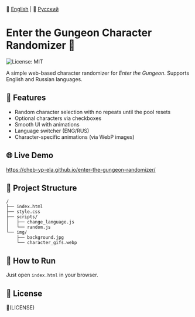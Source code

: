 📘 [English](README.md) | 📙 [Русский](README.ru.md)
# Enter the Gungeon Character Randomizer 🎲

![License: MIT](https://img.shields.io/badge/License-MIT-yellow.svg)

A simple web-based character randomizer for *Enter the Gungeon*. Supports English and Russian languages.

## 🔧 Features

- Random character selection with no repeats until the pool resets
- Optional characters via checkboxes
- Smooth UI with animations
- Language switcher (ENG/RUS)
- Character-specific animations (via WebP images)

## 🌐 Live Demo

https://cheb-yp-ela.github.io/enter-the-gungeon-randomizer/

## 📁 Project Structure

```
/
├── index.html
├── style.css
├── scripts/
│   ├── change_language.js
│   └── random.js
└── img/
    ├── background.jpg
    └── character_gifs.webp
```

## 🚀 How to Run

Just open `index.html` in your browser.

## 📝 License

📝(LICENSE)
